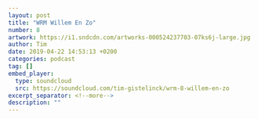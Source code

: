 ```yaml
---
layout: post
title: "WRM Willem En Zo"
number: 8
artwork: https://i1.sndcdn.com/artworks-000524237703-07ks6j-large.jpg
author: Tim
date: 2019-04-22 14:53:13 +0200
categories: podcast
tag: []
embed_player:
  type: soundcloud
  src: https://soundcloud.com/tim-gistelinck/wrm-8-willem-en-zo
excerpt_separator: <!--more-->
description: ""
---
```

